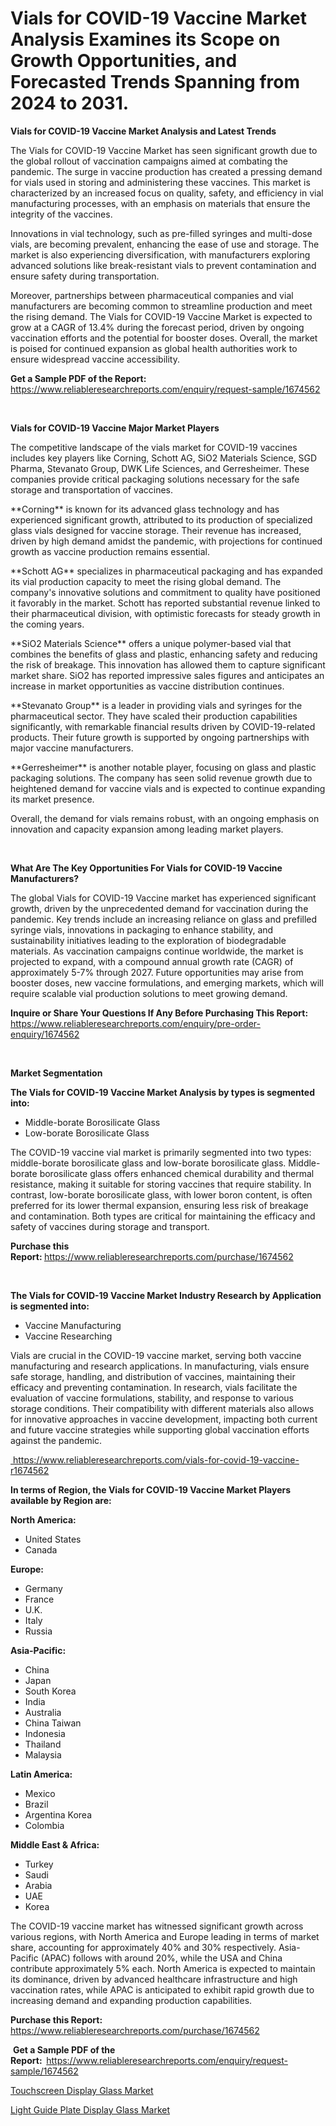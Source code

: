 <p><h1>Vials for COVID-19 Vaccine Market Analysis Examines its Scope on Growth Opportunities, and Forecasted Trends Spanning from 2024 to 2031.</h1></p><p><strong>Vials for COVID-19 Vaccine Market Analysis and Latest Trends</strong></p>
<p><p>The Vials for COVID-19 Vaccine Market has seen significant growth due to the global rollout of vaccination campaigns aimed at combating the pandemic. The surge in vaccine production has created a pressing demand for vials used in storing and administering these vaccines. This market is characterized by an increased focus on quality, safety, and efficiency in vial manufacturing processes, with an emphasis on materials that ensure the integrity of the vaccines.</p><p>Innovations in vial technology, such as pre-filled syringes and multi-dose vials, are becoming prevalent, enhancing the ease of use and storage. The market is also experiencing diversification, with manufacturers exploring advanced solutions like break-resistant vials to prevent contamination and ensure safety during transportation.</p><p>Moreover, partnerships between pharmaceutical companies and vial manufacturers are becoming common to streamline production and meet the rising demand. The Vials for COVID-19 Vaccine Market is expected to grow at a CAGR of 13.4% during the forecast period, driven by ongoing vaccination efforts and the potential for booster doses. Overall, the market is poised for continued expansion as global health authorities work to ensure widespread vaccine accessibility.</p></p>
<p><strong>Get a Sample PDF of the Report:&nbsp;</strong> <a href="https://www.reliableresearchreports.com/enquiry/request-sample/1674562?utm_campaign=38&utm_medium=2&utm_source=Github&utm_content=ia&utm_term=28122024&utm_id=vials-for-covid-19-vaccine">https://www.reliableresearchreports.com/enquiry/request-sample/1674562</a></p>
<p>&nbsp;</p>
<p><strong>Vials for COVID-19 Vaccine Major Market Players</strong></p>
<p><p>The competitive landscape of the vials market for COVID-19 vaccines includes key players like Corning, Schott AG, SiO2 Materials Science, SGD Pharma, Stevanato Group, DWK Life Sciences, and Gerresheimer. These companies provide critical packaging solutions necessary for the safe storage and transportation of vaccines.</p><p>**Corning** is known for its advanced glass technology and has experienced significant growth, attributed to its production of specialized glass vials designed for vaccine storage. Their revenue has increased, driven by high demand amidst the pandemic, with projections for continued growth as vaccine production remains essential.</p><p>**Schott AG** specializes in pharmaceutical packaging and has expanded its vial production capacity to meet the rising global demand. The company's innovative solutions and commitment to quality have positioned it favorably in the market. Schott has reported substantial revenue linked to their pharmaceutical division, with optimistic forecasts for steady growth in the coming years.</p><p>**SiO2 Materials Science** offers a unique polymer-based vial that combines the benefits of glass and plastic, enhancing safety and reducing the risk of breakage. This innovation has allowed them to capture significant market share. SiO2 has reported impressive sales figures and anticipates an increase in market opportunities as vaccine distribution continues.</p><p>**Stevanato Group** is a leader in providing vials and syringes for the pharmaceutical sector. They have scaled their production capabilities significantly, with remarkable financial results driven by COVID-19-related products. Their future growth is supported by ongoing partnerships with major vaccine manufacturers.</p><p>**Gerresheimer** is another notable player, focusing on glass and plastic packaging solutions. The company has seen solid revenue growth due to heightened demand for vaccine vials and is expected to continue expanding its market presence.</p><p>Overall, the demand for vials remains robust, with an ongoing emphasis on innovation and capacity expansion among leading market players.</p></p>
<p>&nbsp;</p>
<p><strong>What Are The Key Opportunities For Vials for COVID-19 Vaccine Manufacturers?</strong></p>
<p><p>The global Vials for COVID-19 Vaccine market has experienced significant growth, driven by the unprecedented demand for vaccination during the pandemic. Key trends include an increasing reliance on glass and prefilled syringe vials, innovations in packaging to enhance stability, and sustainability initiatives leading to the exploration of biodegradable materials. As vaccination campaigns continue worldwide, the market is projected to expand, with a compound annual growth rate (CAGR) of approximately 5-7% through 2027. Future opportunities may arise from booster doses, new vaccine formulations, and emerging markets, which will require scalable vial production solutions to meet growing demand.</p></p>
<p><strong>Inquire or Share Your Questions If Any Before Purchasing This Report:</strong> <a href="https://www.reliableresearchreports.com/enquiry/pre-order-enquiry/1674562?utm_campaign=38&utm_medium=2&utm_source=Github&utm_content=ia&utm_term=28122024&utm_id=vials-for-covid-19-vaccine">https://www.reliableresearchreports.com/enquiry/pre-order-enquiry/1674562</a></p>
<p>&nbsp;</p>
<p><strong>Market Segmentation</strong></p>
<p><strong>The Vials for COVID-19 Vaccine Market Analysis by types is segmented into:</strong></p>
<p><ul><li>Middle-borate Borosilicate Glass</li><li>Low-borate Borosilicate Glass</li></ul></p>
<p><p>The COVID-19 vaccine vial market is primarily segmented into two types: middle-borate borosilicate glass and low-borate borosilicate glass. Middle-borate borosilicate glass offers enhanced chemical durability and thermal resistance, making it suitable for storing vaccines that require stability. In contrast, low-borate borosilicate glass, with lower boron content, is often preferred for its lower thermal expansion, ensuring less risk of breakage and contamination. Both types are critical for maintaining the efficacy and safety of vaccines during storage and transport.</p></p>
<p><strong>Purchase this Report:&nbsp;</strong><a href="https://www.reliableresearchreports.com/purchase/1674562?utm_campaign=38&utm_medium=2&utm_source=Github&utm_content=ia&utm_term=28122024&utm_id=vials-for-covid-19-vaccine">https://www.reliableresearchreports.com/purchase/1674562</a></p>
<p>&nbsp;</p>
<p><strong>The Vials for COVID-19 Vaccine Market Industry Research by Application is segmented into:</strong></p>
<p><ul><li>Vaccine Manufacturing</li><li>Vaccine Researching</li></ul></p>
<p><p>Vials are crucial in the COVID-19 vaccine market, serving both vaccine manufacturing and research applications. In manufacturing, vials ensure safe storage, handling, and distribution of vaccines, maintaining their efficacy and preventing contamination. In research, vials facilitate the evaluation of vaccine formulations, stability, and response to various storage conditions. Their compatibility with different materials also allows for innovative approaches in vaccine development, impacting both current and future vaccine strategies while supporting global vaccination efforts against the pandemic.</p></p>
<p><a href="https://www.reliableresearchreports.com/vials-for-covid-19-vaccine-r1674562?utm_campaign=38&utm_medium=2&utm_source=Github&utm_content=ia&utm_term=28122024&utm_id=vials-for-covid-19-vaccine">&nbsp;https://www.reliableresearchreports.com/vials-for-covid-19-vaccine-r1674562</a></p>
<p><strong>In terms of Region, the Vials for COVID-19 Vaccine Market Players available by Region are:</strong></p>
<p>
    <p> <strong> North America: </strong>
        <ul>
            <li>United States</li>
            <li>Canada</li>
        </ul>
        </p> 
    <p> <strong> Europe: </strong>
        <ul>
            <li>Germany</li>
            <li>France</li>
            <li>U.K.</li>
            <li>Italy</li>
            <li>Russia</li>
        </ul>
        </p> 
    <p> <strong> Asia-Pacific: </strong>
        <ul>
            <li>China</li>
            <li>Japan</li>
            <li>South Korea</li>
            <li>India</li>
            <li>Australia</li>
            <li>China Taiwan</li>
            <li>Indonesia</li>
            <li>Thailand</li>
            <li>Malaysia</li>
        </ul>
        </p> 
    <p> <strong> Latin America: </strong>
        <ul>
            <li>Mexico</li>
            <li>Brazil</li>
            <li>Argentina Korea</li>
            <li>Colombia</li>
        </ul>
        </p> 
    <p> <strong> Middle East & Africa: </strong>
        <ul>
            <li>Turkey</li>
            <li>Saudi</li>
            <li>Arabia</li>
            <li>UAE</li>
            <li>Korea</li>
        </ul>
    </p>
    </p>
<p><p>The COVID-19 vaccine market has witnessed significant growth across various regions, with North America and Europe leading in terms of market share, accounting for approximately 40% and 30% respectively. Asia-Pacific (APAC) follows with around 20%, while the USA and China contribute approximately 5% each. North America is expected to maintain its dominance, driven by advanced healthcare infrastructure and high vaccination rates, while APAC is anticipated to exhibit rapid growth due to increasing demand and expanding production capabilities.</p></p>
<p><strong>Purchase this Report: </strong><a href="https://www.reliableresearchreports.com/purchase/1674562?utm_campaign=38&utm_medium=2&utm_source=Github&utm_content=ia&utm_term=28122024&utm_id=vials-for-covid-19-vaccine">https://www.reliableresearchreports.com/purchase/1674562</a></p>
<p>&nbsp;<strong>Get a Sample PDF of the Report:&nbsp;&nbsp;</strong><a href="https://www.reliableresearchreports.com/enquiry/request-sample/1674562?utm_campaign=38&utm_medium=2&utm_source=Github&utm_content=ia&utm_term=28122024&utm_id=vials-for-covid-19-vaccine">https://www.reliableresearchreports.com/enquiry/request-sample/1674562</a></p>
<p><strong></strong></p>
<p><p><a href="https://github.com/birnbaumbulah0/Market-Research-Report-List-1/blob/main/touchscreen-display-glass-market.md?utm_campaign=38&utm_medium=2&utm_source=Github&utm_content=ia&utm_term=28122024&utm_id=vials-for-covid-19-vaccine">Touchscreen Display Glass Market</a></p><p><a href="https://github.com/hartsockdonnette82/Market-Research-Report-List-1/blob/main/light-guide-plate-display-glass-market.md?utm_campaign=38&utm_medium=2&utm_source=Github&utm_content=ia&utm_term=28122024&utm_id=vials-for-covid-19-vaccine">Light Guide Plate Display Glass Market</a></p></p>